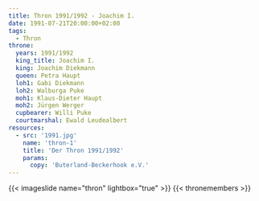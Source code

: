 ```yaml
---
title: Thron 1991/1992 - Joachim I.
date: 1991-07-21T20:00:00+02:00
tags:
  - Thron
throne:
  years: 1991/1992
  king_title: Joachim I.
  king: Joachim Diekmann
  queen: Petra Haupt
  loh1: Gabi Diekmann
  loh2: Walburga Puke
  moh1: Klaus-Dieter Haupt
  moh2: Jürgen Werger
  cupbearer: Willi Puke
  courtmarshal: Ewald Leudealbert
resources:
  - src: '1991.jpg'
    name: 'thron-1'
    title: 'Der Thron 1991/1992'
    params:
      copy: 'Buterland-Beckerhook e.V.'
---
```

{{< imageslide name="thron" lightbox="true" >}}
{{< thronemembers >}}
